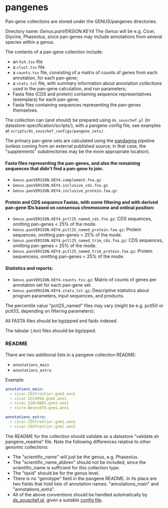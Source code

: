 # pangenes

Pan-gene collections are stored under the GENUS/pangenes directories.

Directory name: _Genus.panVERSION.KEY4_
The _Genus_ will be e.g. Cicer, Glycine, Phaseolus, since pan-genes may include annotations from several species within a genus.

The contents of a pan-gene collection include: 
- an `hsh.tsv` file
- a `clust.tsv` file
- a `counts.tsv` file, consisting of a matrix of counts of genes from each annotation, for each pan-gene;
- a `stats.txt` file, with summary information about annotation collections used in the pan-gene calculation, and run parameters;
- Fasta files (CDS and protein) containing sequence representatives (exemplars) for each pan-gene;
- Fasta files containing sequences representing the pan-genes themselves.

The collection can (and should) be prepared using `ds_souschef.pl` (in datastore-specification/scripts/),
with a pangene config file; see examples at `scripts/ds_souschef_configs/pangene_sets/`.

The primary pan-gene sets are calculated using the [pandagma](https://github.com/legumeinfo/pandagma) pipeline 
(unless coming from an external published source; in that case, the "supplements" subdirectories may be the more appropriate location).

#### Fasta files representing the pan-genes, and also the remaining sequences that didn't find a pan-gene to join.
- `Genus.panVERSION.KEY4.complement.fna.gz`
- `Genus.panVERSION.KEY4.inclusive_cds.fna.gz`
- `Genus.panVERSION.KEY4.inclusive_protein.faa.gz`

#### Protein and CDS sequence Fastas, with some filtering and with derived pan-gene IDs based on consensus chromosome and ordinal position:
- `Genus.panVERSION.KEY4.pctl25_named_cds.fna.gz`: CDS sequences, omitting pan-genes < 25% of the mode.
- `Genus.panVERSION.KEY4.pctl25_named_protein.faa.gz`: Protein sequences, omitting pan-genes < 25% of the mode.
- `Genus.panVERSION.KEY4.pctl25_named_trim_cds.fna.gz`: CDS sequences, omitting pan-genes < 25% of the mode.
- `Genus.panVERSION.KEY4.pctl25_named_trim_protein.faa.gz`: Protein sequencess, omitting pan-genes < 25% of the mode.

#### Statistics and reports:
- `Genus.panVERSION.KEY4.counts.tsv.gz`: Matrix of counts of genes per annotation set for each pan-gene set.
- `Genus.panVERSION.KEY4.stats.txt.gz`: Descriptive statistics about program parameters, input sequences, and products.

The percentile value "pctl25_named" files may vary (might be e.g. pctl50 or pctl33, depending on filtering parameters).

All FASTA files should be bgzipped and faidx indexed.

The tabular (.tsv) files shouild be bgzipped.

### README

There are two additional lists in a pangene collection README:
- `annotations_main`
- `annotations_extra`

Example:
```yaml
annotations_main:
  - cicar.CDCFrontier.gnm3.ann1
  - cicar.ICC4958.gnm2.ann1
  - cicec.S2Drd065.gnm1.ann1
  - cicre.Besev079.gnm1.ann1

annotations_extra:
  - cicar.CDCFrontier.gnm1.ann1
  - cicar.CDCFrontier.gnm2.ann1
```

The README for the collection should validate as a datastore "validate.sh pangene_readme" file. 
Note the following differences relative to other genomic collections:
- The "scientific_name" will just be the genus, e.g. Phaseolus.
- The "scientific_name_abbrev" should not be included, since the scientific_name is sufficient for this collection type. 
- The "taxid" should be for the genus level.
- There is no "genotype" field in the pangene README. In its place are two fields that hold lists of annotation names: "annotations_main" and "annotations_extra".
- All of the above conventions should be handled automatically by [ds_souschef.pl](https://github.com/legumeinfo/datastore-specifications/tree/main/scripts), given a suitable [config file](https://github.com/legumeinfo/datastore-specifications/tree/main/scripts/ds_souschef_configs/pangene_sets).

